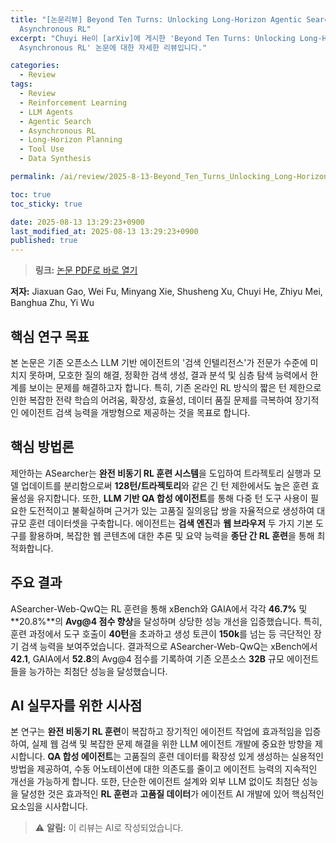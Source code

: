 ```yaml
---
title: "[논문리뷰] Beyond Ten Turns: Unlocking Long-Horizon Agentic Search with Large-Scale
  Asynchronous RL"
excerpt: "Chuyi He이 [arXiv]에 게시한 'Beyond Ten Turns: Unlocking Long-Horizon Agentic Search with Large-Scale
  Asynchronous RL' 논문에 대한 자세한 리뷰입니다."

categories:
  - Review
tags:
  - Review
  - Reinforcement Learning
  - LLM Agents
  - Agentic Search
  - Asynchronous RL
  - Long-Horizon Planning
  - Tool Use
  - Data Synthesis

permalink: /ai/review/2025-8-13-Beyond_Ten_Turns_Unlocking_Long-Horizon_Agentic_Search_with_Large-Scale_Asynchronous_RL/

toc: true
toc_sticky: true

date: 2025-08-13 13:29:23+0900
last_modified_at: 2025-08-13 13:29:23+0900
published: true
---
```

> **링크:** [논문 PDF로 바로 열기](https://arxiv.org/abs/2508.07976)

**저자:** Jiaxuan Gao, Wei Fu, Minyang Xie, Shusheng Xu, Chuyi He, Zhiyu Mei, Banghua Zhu, Yi Wu



## 핵심 연구 목표
본 논문은 기존 오픈소스 LLM 기반 에이전트의 '검색 인텔리전스'가 전문가 수준에 미치지 못하며, 모호한 질의 해결, 정확한 검색 생성, 결과 분석 및 심층 탐색 능력에서 한계를 보이는 문제를 해결하고자 합니다. 특히, 기존 온라인 RL 방식의 짧은 턴 제한으로 인한 복잡한 전략 학습의 어려움, 확장성, 효율성, 데이터 품질 문제를 극복하여 장기적인 에이전트 검색 능력을 개방형으로 제공하는 것을 목표로 합니다.

## 핵심 방법론
제안하는 ASearcher는 **완전 비동기 RL 훈련 시스템**을 도입하여 트라젝토리 실행과 모델 업데이트를 분리함으로써 **128턴/트라젝토리**와 같은 긴 턴 제한에서도 높은 훈련 효율성을 유지합니다. 또한, **LLM 기반 QA 합성 에이전트**를 통해 다중 턴 도구 사용이 필요한 도전적이고 불확실하며 근거가 있는 고품질 질의응답 쌍을 자율적으로 생성하여 대규모 훈련 데이터셋을 구축합니다. 에이전트는 **검색 엔진**과 **웹 브라우저** 두 가지 기본 도구를 활용하며, 복잡한 웹 콘텐츠에 대한 추론 및 요약 능력을 **종단 간 RL 훈련**을 통해 최적화합니다.

## 주요 결과
ASearcher-Web-QwQ는 RL 훈련을 통해 xBench와 GAIA에서 각각 **46.7%** 및 **20.8%**의 **Avg@4 점수 향상**을 달성하며 상당한 성능 개선을 입증했습니다. 특히, 훈련 과정에서 도구 호출이 **40턴**을 초과하고 생성 토큰이 **150k**를 넘는 등 극단적인 장기 검색 능력을 보여주었습니다. 결과적으로 ASearcher-Web-QwQ는 xBench에서 **42.1**, GAIA에서 **52.8**의 Avg@4 점수를 기록하여 기존 오픈소스 **32B** 규모 에이전트들을 능가하는 최첨단 성능을 달성했습니다.

## AI 실무자를 위한 시사점
본 연구는 **완전 비동기 RL 훈련**이 복잡하고 장기적인 에이전트 작업에 효과적임을 입증하여, 실제 웹 검색 및 복잡한 문제 해결을 위한 LLM 에이전트 개발에 중요한 방향을 제시합니다. **QA 합성 에이전트**는 고품질의 훈련 데이터를 확장성 있게 생성하는 실용적인 방법을 제공하여, 수동 어노테이션에 대한 의존도를 줄이고 에이전트 능력의 지속적인 개선을 가능하게 합니다. 또한, 단순한 에이전트 설계와 외부 LLM 없이도 최첨단 성능을 달성한 것은 효과적인 **RL 훈련**과 **고품질 데이터**가 에이전트 AI 개발에 있어 핵심적인 요소임을 시사합니다.

> ⚠️ **알림:** 이 리뷰는 AI로 작성되었습니다.